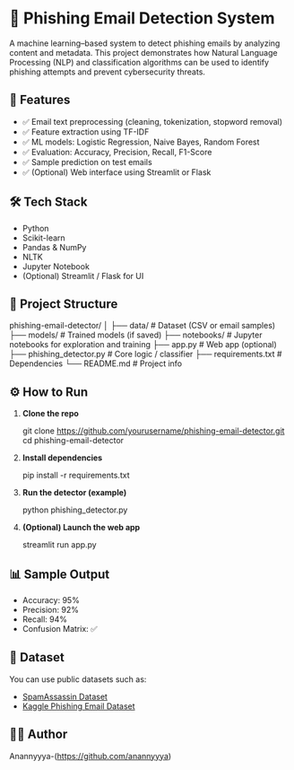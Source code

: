 # 📧 Phishing Email Detection System

A machine learning–based system to detect phishing emails by analyzing content and metadata. This project demonstrates how Natural Language Processing (NLP) and classification algorithms can be used to identify phishing attempts and prevent cybersecurity threats.

## 🚀 Features

- ✅ Email text preprocessing (cleaning, tokenization, stopword removal)
- ✅ Feature extraction using TF-IDF
- ✅ ML models: Logistic Regression, Naive Bayes, Random Forest
- ✅ Evaluation: Accuracy, Precision, Recall, F1-Score
- ✅ Sample prediction on test emails
- ✅ (Optional) Web interface using Streamlit or Flask


## 🛠️ Tech Stack

- Python
- Scikit-learn
- Pandas & NumPy
- NLTK
- Jupyter Notebook
- (Optional) Streamlit / Flask for UI


## 📂 Project Structure


phishing-email-detector/
│
├── data/                 # Dataset (CSV or email samples)
├── models/               # Trained models (if saved)
├── notebooks/            # Jupyter notebooks for exploration and training
├── app.py                # Web app (optional)
├── phishing\_detector.py  # Core logic / classifier
├── requirements.txt      # Dependencies
└── README.md             # Project info


## ⚙️ How to Run

1. **Clone the repo**
   
   git clone https://github.com/yourusername/phishing-email-detector.git
   cd phishing-email-detector


2. **Install dependencies**

   pip install -r requirements.txt

3. **Run the detector (example)**

   python phishing_detector.py

4. **(Optional) Launch the web app**

   streamlit run app.py


## 📊 Sample Output

* Accuracy: 95%
* Precision: 92%
* Recall: 94%
* Confusion Matrix: ✅


## 📁 Dataset

You can use public datasets such as:

* [SpamAssassin Dataset](https://spamassassin.apache.org/old/publiccorpus/)
* [Kaggle Phishing Email Dataset](https://www.kaggle.com)


## 👨‍💻 Author

Anannyyya-(https://github.com/anannyyya)

